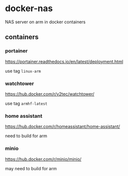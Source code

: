 # docker-nas

NAS server on arm in docker containers

## containers

### portainer

https://portainer.readthedocs.io/en/latest/deployment.html

use tag `linux-arm`

### watchtower

https://hub.docker.com/r/v2tec/watchtower/

use tag `armhf-latest`

### home assistant

https://hub.docker.com/r/homeassistant/home-assistant/

need to build for arm

### minio

https://hub.docker.com/r/minio/minio/

may need to build for arm
